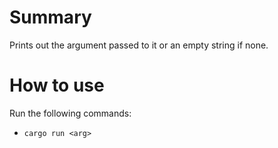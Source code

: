 # Summary
Prints out the argument passed to it or an empty string if none.

# How to use
Run the following commands: 
* `cargo run <arg>`
